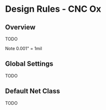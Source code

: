 # Design Rules - CNC Ox

## Overview

TODO

Note 0.001" = 1mil

## Global Settings

TODO

## Default Net Class

TODO
